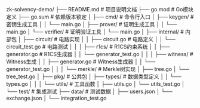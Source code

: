 zk-solvency-demo/
├── README.md                 # 项目说明文档
├── go.mod                    # Go模块定义
├── go.sum                    # 依赖版本锁定
│
├── cmd/                      # 命令行入口
│   ├── keygen/              # 密钥生成工具
│   │   └── main.go
│   ├── prover/              # 证明生成工具
│   │   └── main.go
│   └── verifier/            # 证明验证工具
│       └── main.go
│
├── internal/                 # 内部包
│   ├── circuit/             # 电路实现
│   │   ├── circuit.go       # 电路定义
│   │   └── circuit_test.go  # 电路测试
│   │
│   ├── r1cs/                # R1CS约束系统
│   │   ├── generator.go     # R1CS生成器
│   │   └── generator_test.go
│   │
│   ├── witness/             # Witness生成
│   │   ├── generator.go     # Witness生成器
│   │   └── generator_test.go
│   │
│   └── merkle/              # Merkle树实现
│       ├── tree.go
│       └── tree_test.go
│
├── pkg/                      # 公共包
│   ├── types/               # 数据类型定义
│   │   └── types.go
│   │
│   └── utils/               # 工具函数
│       ├── utils.go
│       └── utils_test.go
│
└── test/                    # 集成测试
    ├── data/                # 测试数据
    │   ├── users.json
    │   └── exchange.json
    │
    └── integration_test.go